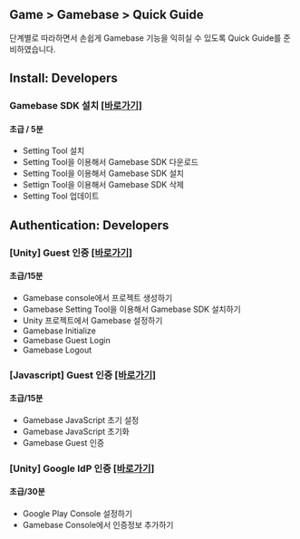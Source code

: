 ## Game > Gamebase > Quick Guide

단계별로 따라하면서 손쉽게 Gamebase 기능을 익히실 수 있도록 Quick Guide를 준비하였습니다.

## Install: Developers

### Gamebase SDK 설치 [\[바로가기\]](https://forward.nhn.com/2020/seoul/hands-on-labs/gamebase.install-with-setting-tool/)

#### 초급 / 5분
	
* Setting Tool 설치
* Setting Tool을 이용해서 Gamebase SDK 다운로드
* Setting Tool을 이용해서 Gamebase SDK 설치
* Settign Tool을 이용해서 Gamebase SDK 삭제
* Setting Tool 업데이트

## Authentication: Developers

### [Unity] Guest 인증 [\[바로가기\]](https://forward.nhn.com/2020/seoul/hands-on-labs/gamebase.guest-auth-on-unity/)

#### 초급/15분

* Gamebase console에서 프로젝트 생성하기
* Gamebase Setting Tool을 이용해서 Gamebase SDK 설치하기
* Unity 프로젝트에서 Gamebase 설정하기
* Gamebase Initialize
* Gamebase Guest Login
* Gamebase Logout
	
### [Javascript] Guest 인증 [\[바로가기\]](https://forward.nhn.com/2020/seoul/hands-on-labs/gamebase.guest-auth-on-js/)

#### 초급/15분

* Gamebase JavaScript 초기 설정
* Gamebase JavaScript 초기화
* Gamebase Guest 인증
	
### [Unity] Google IdP 인증 [\[바로가기\]](https://forward.nhn.com/2020/seoul/hands-on-labs/gamebase.google-setting/)

#### 초급/30분

* Google Play Console 설정하기
* Gamebase Console에서 인증정보 추가하기

